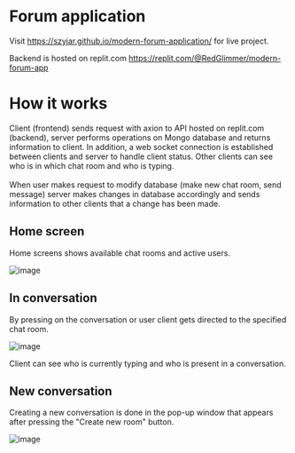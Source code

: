 # Forum application

Visit https://szyjar.github.io/modern-forum-application/ for live project.

Backend is hosted on replit.com
https://replit.com/@RedGlimmer/modern-forum-app

# How it works

Client (frontend) sends request with axion to API hosted on replit.com (backend), server performs operations on Mongo database and returns information to client. In addition,
a web socket connection is established between clients and server to handle client status. Other clients can see who is in which chat room and who is typing. <br><br>
When user makes request to modify database (make new chat room, send message) server makes changes in database accordingly and sends information to other clients that a change has been made.

## Home screen
Home screens shows available chat rooms and active users.

![image](https://github.com/SzyJar/modern-forum-application/assets/107247457/b3a628f6-93ca-49b4-95fe-3914443f677c)

## In conversation
By pressing on the conversation or user client gets directed to the specified chat room.

![image](https://github.com/SzyJar/modern-forum-application/assets/107247457/a5b02503-3acd-4583-9d66-939126d52b36)

Client can see who is currently typing and who is present in a conversation.

## New conversation
Creating a new conversation is done in the pop-up window that appears after pressing the "Create new room" button.

![image](https://github.com/SzyJar/modern-forum-application/assets/107247457/2d7970d2-54d7-4fa6-a4d8-7018bc54424a)


